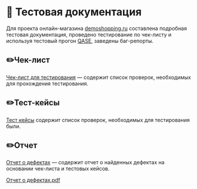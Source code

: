 # 📝 Тестовая документация

Для проекта онлайн-магазина [demoshopping.ru](https://demoshopping.ru/) составлена подробная тестовая документация, проведено тестирование по чек-листу и используя тестовый прогон [QASE](https://app.qase.io), заведены баг-репорты.

## ✏️Чек-лист

 [Чек-лист для тестирования](https://docs.google.com/spreadsheets/d/1H02ZELSqNTigbyCKIgS5XA5cWxWj7d5aiO9S5WTjWtQ/edit?usp=sharing) — содержит список проверок, необходимых для прохождения тестирования.

 ## ✏️Тест-кейсы
 
[Тест кейсы](https://github.com/user-attachments/files/20024011/default.pdf)  содержит список проверок, необходимых для  тестирования были.

## ✏️Отчет

[Отчет о дефектах](https://github.com/user-attachments/files/20029101/Issues.xlsx) —  содержит отчет о найденных дефектах на основании чек-листа и тестовых кейсов.  

[Отчет о дефектах.pdf](https://github.com/user-attachments/files/20029088/G10-Test%2Brun%2B2025_05_03.pdf)
